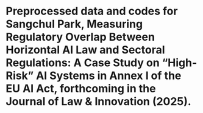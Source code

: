 # Preprocessed data and codes for Sangchul Park, Measuring Regulatory Overlap Between Horizontal AI Law and Sectoral Regulations: A Case Study on “High-Risk” AI Systems in Annex I of the EU AI Act, forthcoming in the Journal of Law & Innovation (2025).
